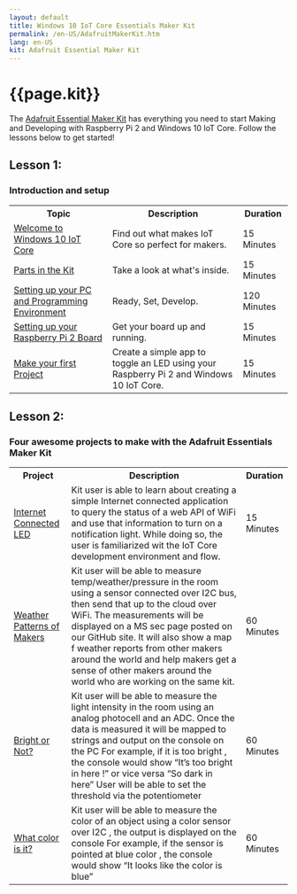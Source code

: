 ```yaml
---
layout: default
title: Windows 10 IoT Core Essentials Maker Kit
permalink: /en-US/AdafruitMakerKit.htm
lang: en-US
kit: Adafruit Essential Maker Kit
---
```

<h1 class="maker-kit section-heading">{{page.kit}}</h1>

<p>The <a target="_blank" href="http://adafruit.com/windows10iotpi2">Adafruit Essential Maker Kit</a> has everything you need to start Making and Developing with Raspberry Pi 2 and Windows 10 IoT Core. Follow the lessons below to get started! </p>

<div>
  <h2 class="maker-kit">Lesson 1: </h2>
  <h3 class="maker-kit">Introduction and setup</h3>
  <table class="table table-striped maker-kit">
    <tr>
      <th class="standardTH">Topic</th>
      <th class="standardTH">Description</th>
      <th>Duration</th>
    </tr>
    <tr>
      <td><a href="{{site.baseurl}}/{{page.lang}}/win10/AdafruitWelcome.htm">Welcome to Windows 10 IoT Core</a></td>
      <td>Find out what makes IoT Core so perfect for makers.</td>
      <td>15 Minutes</td>
    </tr>
    <tr>
      <td><a href="{{site.baseurl}}/{{page.lang}}/AdafruitKitContents.htm">Parts in the Kit</a></td>
      <td>Take a look at what's inside.</td>
      <td>15 Minutes</td>
    </tr>
    <tr>
      <td><a href="{{site.baseurl}}/{{page.lang}}/win10/KitSetupPCRPI.htm"> Setting up your PC and Programming Environment</a></td>
      <td>Ready, Set, Develop.</td>
      <td>120 Minutes</td>
    </tr>
    <tr>
      <td><a href="{{site.baseurl}}/{{page.lang}}/win10/KitSetupRPI.htm">Setting up your Raspberry Pi 2 Board</a></td>
      <td>Get your board up and running.</td>
      <td>15 Minutes</td>
    </tr>
     <tr>
      <td><a href="{{site.baseurl}}/{{page.lang}}/win10/samples/KitBlinky.htm">Make your first Project</a></td>
      <td>Create a simple app to toggle an LED using your Raspberry Pi 2 and Windows 10 IoT Core.</td>
      <td>15 Minutes</td>
    </tr>
  </table>
</div>

<div>
  <h2 id="lessonTwo" class="maker-kit">Lesson 2: </h2>
  <h3 class="maker-kit">Four awesome projects to make with the Adafruit Essentials Maker Kit</h3>

  <table class="table table-striped maker-kit">
    <tr>
      <th class="standardTH">Project</th>
      <th class="standardTH">Description</th>
      <th>Duration</th>
    </tr>
    <tr>
      <td><a targt="_blank" href="https://www.hackster.io/windowsiot/internet-connected-led">Internet Connected LED</a></td>
      <td>Kit user is able to learn about creating a simple Internet connected application to query the status of a web API of WiFi and use that information to turn on a notification light. While doing so, the user is familiarized wit the IoT Core development environment and flow.</td>
      <td>15 Minutes</td>
    </tr>
    <tr>
      <td><a targt="_blank" href="https://www.hackster.io/windowsiot/weather-patterns-of-makers">Weather Patterns of Makers</a></td>
      <td>Kit user will be able to measure temp/weather/pressure in the room using a sensor connected over I2C bus, then send that up to the cloud over WiFi.  The measurements will be displayed on a MS sec page posted on our GitHub site.  It will also show a map f weather reports from other makers around the world and help makers get a sense of other makers around the world who are working on the same kit.</td>
      <td>60 Minutes</td>
    </tr>
    <tr>
      <td><a targt="_blank" href="https://www.hackster.io/windowsiot/bright-or-not">Bright or Not?</a></td>
      <td>Kit user will be able to measure the light intensity in the room using an analog photocell and an ADC. Once the data is measured it will be mapped to strings and output on the console on the PC For example, if it is too bright , the console would show “It’s too bright in here !” or vice versa “So dark in here” User will be able to set the threshold via the potentiometer </td>
      <td>60 Minutes</td>
    </tr>
    <tr>
      <td><a targt="_blank" href="https://www.hackster.io/windowsiot/what-color-is-it">What color is it?</a></td>
      <td>Kit user will be able to measure the color of an object using a color sensor over I2C , the output is displayed on the console For example, if the sensor is pointed at blue color , the console would show “It looks like the color is blue” </td>
      <td>60 Minutes</td>
    </tr>
  </table>
</div>

